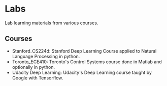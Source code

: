 # Labs
Lab learning materials from various courses. 

## Courses

- Stanford_CS224d:
      Stanford Deep Learning Course applied to Natural Language Processing in python.
- Toronto_ECE410:
      Toronto's Control Systems course done in Matlab and optionally in python.
- Udacity Deep Learning:
      Udacity's Deep Learning course taught by Google with Tensorflow.
